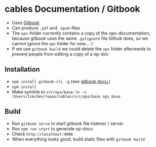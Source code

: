 # cables Documentation / Gitbook

- Uses [Gitbook](https://github.com/GitbookIO/gitbook)
- Can produce `.pdf` and `.epub`-files
- The `ops`-folder currently contains a copy of the ops-documentation, because gitbook uses the same `.gitignore` file Github does, so we cannot ignore the `ops` folder for now… :/
- If we use `gitbook build` we could delete the `ops` folder afterwards to prevent people from editing a copy of a op-doc

## Installation

- `npm install gitbook-cli -g` (see [gitbook docu ](https://github.com/GitbookIO/gitbook/blob/master/docs/setup.md))
- `npm install`
- Make symlink to `src/ops/base`: `ln -s /Users/tim/dev/repos/cables/src/ops/base ops_base`

## Build

- Run `gitbook serve` to start gitbook file-listener / server
- Run `npm run start` to generate op-docu
- Check `http://localhost:4000`
- When everything looks good, build static files with `gitbook build`